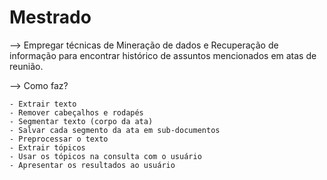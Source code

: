 
# Mestrado

  --> Empregar técnicas de Mineração de dados e Recuperação de informação para encontrar histórico de assuntos mencionados em atas de reunião.



--> Como faz?

	- Extrair texto
	- Remover cabeçalhos e rodapés
	- Segmentar texto (corpo da ata)
	- Salvar cada segmento da ata em sub-documentos
	- Preprocessar o texto
	- Extrair tópicos
	- Usar os tópicos na consulta com o usuário
	- Apresentar os resultados ao usuário




	
